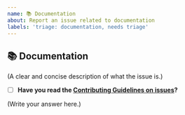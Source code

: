 ```yaml
---
name: 📚 Documentation
about: Report an issue related to documentation
labels: 'triage: documentation, needs triage'
---
```


## 📚 Documentation

(A clear and concise description of what the issue is.)

- [ ] <strong>Have you read the [Contributing Guidelines on issues](https://wix.github.io/react-native-navigation/docs/meta-contributing)?</strong>

(Write your answer here.)
